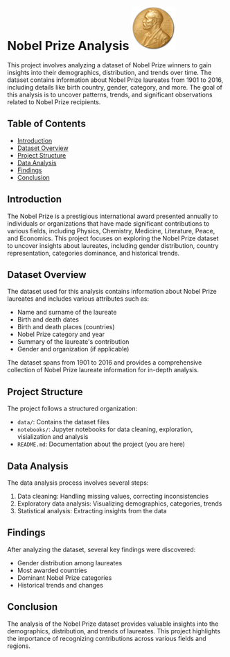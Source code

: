 <!DOCTYPE html>
<html lang="en">
<head>
    <meta charset="UTF-8">
    <meta name="viewport" content="width=device-width, initial-scale=1.0">
</head>
<body>
    <h1>Nobel Prize Analysis <img src="Nobel_Prize.png" alt="Linux Kernel" width="100" height="100"></h1>

   <p>This project involves analyzing a dataset of Nobel Prize winners to gain insights into their demographics, distribution, and trends over time. The dataset contains information about Nobel Prize laureates from 1901 to 2016, including details like birth country, gender, category, and more. The goal of this analysis is to uncover patterns, trends, and significant observations related to Nobel Prize recipients.</p>

   <h2>Table of Contents</h2>
    <ul>
        <li><a href="#introduction">Introduction</a></li>
        <li><a href="#dataset-overview">Dataset Overview</a></li>
        <li><a href="#project-structure">Project Structure</a></li>
        <li><a href="#data-analysis">Data Analysis</a></li>
        <li><a href="#findings">Findings</a></li>
        <li><a href="#conclusion">Conclusion</a></li>
    </ul>

  <h2 id="introduction">Introduction</h2>
    <p>The Nobel Prize is a prestigious international award presented annually to individuals or organizations that have made significant contributions to various fields, including Physics, Chemistry, Medicine, Literature, Peace, and Economics. This project focuses on exploring the Nobel Prize dataset to uncover insights about laureates, including gender distribution, country representation, categories dominance, and historical trends.</p>

   <h2 id="dataset-overview">Dataset Overview</h2>
    <p>The dataset used for this analysis contains information about Nobel Prize laureates and includes various attributes such as:</p>
    <ul>
        <li>Name and surname of the laureate</li>
        <li>Birth and death dates</li>
        <li>Birth and death places (countries)</li>
        <li>Nobel Prize category and year</li>
        <li>Summary of the laureate's contribution</li>
        <li>Gender and organization (if applicable)</li>
    </ul>
    <p>The dataset spans from 1901 to 2016 and provides a comprehensive collection of Nobel Prize laureate information for in-depth analysis.</p>

  <h2 id="project-structure">Project Structure</h2>
    <p>The project follows a structured organization:</p>
    <ul>
        <li><code>data/</code>: Contains the dataset files</li>
        <li><code>notebooks/</code>: Jupyter notebooks for data cleaning, exploration, visialization and analysis</li>
        <li><code>README.md</code>: Documentation about the project (you are here)</li>
    </ul>

  <h2 id="data-analysis">Data Analysis</h2>
    <p>The data analysis process involves several steps:</p>
    <ol>
        <li>Data cleaning: Handling missing values, correcting inconsistencies</li>
        <li>Exploratory data analysis: Visualizing demographics, categories, trends</li>
        <li>Statistical analysis: Extracting insights from the data</li>
    </ol>

   <h2 id="findings">Findings</h2>
    <p>After analyzing the dataset, several key findings were discovered:</p>
    <ul>
        <li>Gender distribution among laureates</li>
        <li>Most awarded countries</li>
        <li>Dominant Nobel Prize categories</li>
        <li>Historical trends and changes</li>
    </ul>

  <h2 id="conclusion">Conclusion</h2>
    <p>The analysis of the Nobel Prize dataset provides valuable insights into the demographics, distribution, and trends of laureates. This project highlights the importance of recognizing contributions across various fields and regions.</p>

</body>
</html>
